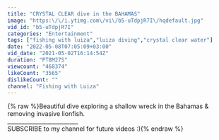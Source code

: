 ```yaml
---
title: "CRYSTAL CLEAR dive in the BAHAMAS"
image: "https:\/\/i.ytimg.com\/vi\/b5-uTdpjR7I\/hqdefault.jpg"
vid_id: "b5-uTdpjR7I"
categories: "Entertainment"
tags: ["fishing with luiza","luiza diving","crystal clear water"]
date: "2022-05-08T07:05:09+03:00"
vid_date: "2021-05-02T16:14:54Z"
duration: "PT8M27S"
viewcount: "468374"
likeCount: "3565"
dislikeCount: ""
channel: "Fishing with Luiza"
---
```

{% raw %}Beautiful dive exploring a shallow wreck in the Bahamas &amp; removing invasive lionfish.<br />_________________________<br />SUBSCRIBE to my channel for future videos :){% endraw %}
